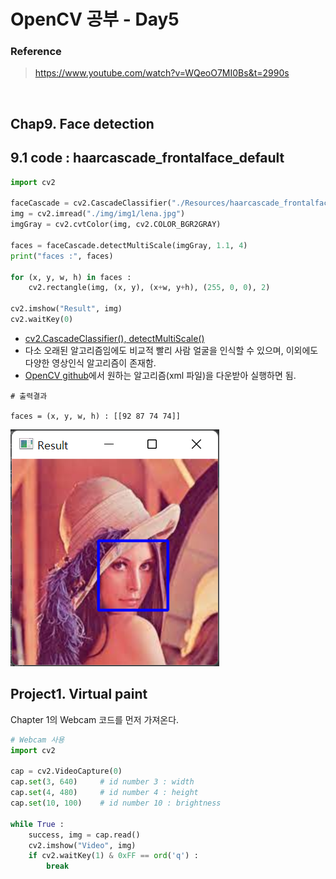 # OpenCV 공부 - Day5
### Reference
> https://www.youtube.com/watch?v=WQeoO7MI0Bs&t=2990s

<br>

## Chap9. Face detection

## 9.1 code : haarcascade_frontalface_default
```python
import cv2

faceCascade = cv2.CascadeClassifier("./Resources/haarcascade_frontalface_default.xml")
img = cv2.imread("./img/img1/lena.jpg")
imgGray = cv2.cvtColor(img, cv2.COLOR_BGR2GRAY)

faces = faceCascade.detectMultiScale(imgGray, 1.1, 4)
print("faces :", faces)

for (x, y, w, h) in faces :
    cv2.rectangle(img, (x, y), (x+w, y+h), (255, 0, 0), 2)

cv2.imshow("Result", img)
cv2.waitKey(0)
```
- [cv2.CascadeClassifier(), detectMultiScale()](https://deep-learning-study.tistory.com/244)
- 다소 오래된 알고리즘임에도 비교적 빨리 사람 얼굴을 인식할 수 있으며, 이외에도 다양한 영상인식 알고리즘이 존재함.
- [OpenCV github](https://github.com/opencv/opencv/tree/4.x/data/haarcascades)에서 원하는 알고리즘(xml 파일)을 다운받아 실행하면 됨.


```text
# 출력결과

faces = (x, y, w, h) : [[92 87 74 74]]
```

<img src="../img/img5/lena_cascade.png">

<br>

## Project1. Virtual paint

Chapter 1의 Webcam 코드를 먼저 가져온다.

```python
# Webcam 사용
import cv2

cap = cv2.VideoCapture(0)
cap.set(3, 640)     # id number 3 : width
cap.set(4, 480)     # id number 4 : height
cap.set(10, 100)    # id number 10 : brightness

while True :
    success, img = cap.read()
    cv2.imshow("Video", img)
    if cv2.waitKey(1) & 0xFF == ord('q') :
        break
```

